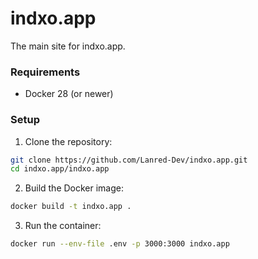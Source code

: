 # indxo.app

The main site for indxo.app.

### Requirements

* Docker 28 (or newer)

### Setup

1. Clone the repository:

```bash
git clone https://github.com/Lanred-Dev/indxo.app.git
cd indxo.app/indxo.app
```

2. Build the Docker image:

```bash
docker build -t indxo.app .
```

3. Run the container:

```bash
docker run --env-file .env -p 3000:3000 indxo.app
```